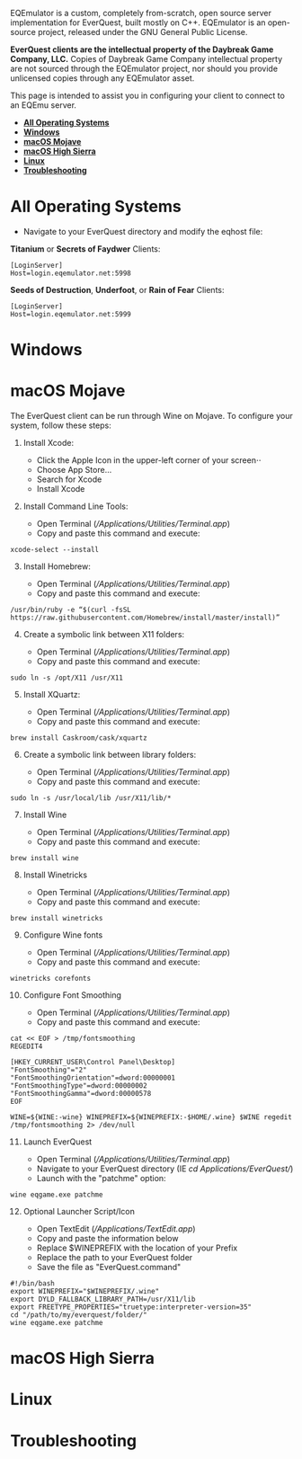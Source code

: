EQEmulator is a custom, completely from-scratch, open source server implementation for EverQuest, built mostly on C++.  EQEmulator is an open-source project, released under the GNU General Public License.

**EverQuest clients are the intellectual property of the Daybreak Game Company, LLC.**  Copies of Daybreak Game Company intellectual property are not sourced through the EQEmulator project, nor should you provide unlicensed copies through any EQEmulator asset.

This page is intended to assist you in configuring your client to connect to an EQEmu server.  

- [**All Operating Systems**](#all-operating-systems)
- [**Windows**](#windows)
- [**macOS Mojave**](#macos-mojave)
- [**macOS High Sierra**](#macos-high-sierra)
- [**Linux**](#linux)
- [**Troubleshooting**](#troubleshooting)

# All Operating Systems

* Navigate to your EverQuest directory and modify the eqhost file:

**Titanium** or **Secrets of Faydwer** Clients:

```
[LoginServer]
Host=login.eqemulator.net:5998
```

**Seeds of Destruction**, **Underfoot**, or **Rain of Fear** Clients:

```
[LoginServer]
Host=login.eqemulator.net:5999
```


# Windows



# macOS Mojave

The EverQuest client can be run through Wine on Mojave.  To configure your system, follow these steps:

1. Install Xcode:

	* Click the Apple Icon in the upper-left corner of your screen⋅⋅
	* Choose App Store...
	* Search for Xcode
	* Install Xcode

2. Install Command Line Tools:

	* Open Terminal (_/Applications/Utilities/Terminal.app_)
	* Copy and paste this command and execute:

```shell
xcode-select --install
```

3. Install Homebrew:

	* Open Terminal (_/Applications/Utilities/Terminal.app_)
	* Copy and paste this command and execute:

```shell
/usr/bin/ruby -e “$(curl -fsSL https://raw.githubusercontent.com/Homebrew/install/master/install)”
```

4. Create a symbolic link between X11 folders:

	* Open Terminal (_/Applications/Utilities/Terminal.app_)
	* Copy and paste this command and execute:

```shell
sudo ln -s /opt/X11 /usr/X11
```

5. Install XQuartz:

	* Open Terminal (_/Applications/Utilities/Terminal.app_)
	* Copy and paste this command and execute:

```shell
brew install Caskroom/cask/xquartz
```

6. Create a symbolic link between library folders:

	* Open Terminal (_/Applications/Utilities/Terminal.app_)
	* Copy and paste this command and execute:

```shell
sudo ln -s /usr/local/lib /usr/X11/lib/*
```

7. Install Wine

	* Open Terminal (_/Applications/Utilities/Terminal.app_)
	* Copy and paste this command and execute:

```shell
brew install wine
```

8. Install Winetricks

	* Open Terminal (_/Applications/Utilities/Terminal.app_)
	* Copy and paste this command and execute:

```shell
brew install winetricks
```

9. Configure Wine fonts

	* Open Terminal (_/Applications/Utilities/Terminal.app_)
	* Copy and paste this command and execute:

```shell
winetricks corefonts
```

10. Configure Font Smoothing

	* Open Terminal (_/Applications/Utilities/Terminal.app_)
	* Copy and paste this command and execute:

```shell
cat << EOF > /tmp/fontsmoothing
REGEDIT4

[HKEY_CURRENT_USER\Control Panel\Desktop]
"FontSmoothing"="2"
"FontSmoothingOrientation"=dword:00000001
"FontSmoothingType"=dword:00000002
"FontSmoothingGamma"=dword:00000578
EOF

WINE=${WINE:-wine} WINEPREFIX=${WINEPREFIX:-$HOME/.wine} $WINE regedit /tmp/fontsmoothing 2> /dev/null
```

11. Launch EverQuest

	* Open Terminal (_/Applications/Utilities/Terminal.app_)
	* Navigate to your EverQuest directory (IE _cd Applications/EverQuest/_)
	* Launch with the "patchme" option:

```shell
wine eqgame.exe patchme
```

12. Optional Launcher Script/Icon

	* Open TextEdit (_/Applications/TextEdit.app_)
	* Copy and paste the information below
	* Replace $WINEPREFIX with the location of your Prefix
	* Replace the path to your EverQuest folder
	* Save the file as "EverQuest.command"

```shell
#!/bin/bash
export WINEPREFIX="$WINEPREFIX/.wine"
export DYLD_FALLBACK_LIBRARY_PATH=/usr/X11/lib
export FREETYPE_PROPERTIES="truetype:interpreter-version=35"
cd "/path/to/my/everquest/folder/"
wine eqgame.exe patchme
```

# macOS High Sierra



# Linux


# Troubleshooting